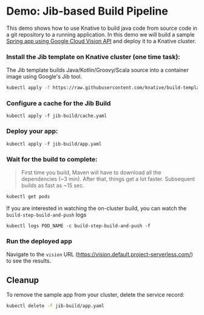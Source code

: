 # Demo: Jib-based Build Pipeline

This demo shows how to use Knative to build java code from source code in a git repository to a
running application. In this demo we will build a sample [Spring app using Google Cloud Vision API](https://github.com/mchmarny/spring-cloud-gcp/tree/master/spring-cloud-gcp-samples/spring-cloud-gcp-vision-api-sample)
and deploy it to a Knative cluster.

### Install the Jib template on Knative cluster (one time task):

The Jib template builds Java/Kotlin/Groovy/Scala source into a container image using Google's Jib tool.

```bash
kubectl apply -f https://raw.githubusercontent.com/knative/build-templates/master/jib/jib-maven.yaml
```

### Configure a cache for the Jib Build

```shell
kubectl apply -f jib-build/cache.yaml
```

### Deploy your app:


```shell
kubectl apply -f jib-build/app.yaml
```

### Wait for the build to complete:

> First time you build, Maven will have to download all the dependencies (~3 min). After that, things get a lot faster. Subsequent builds as fast as ~15 sec.

```bash
kubectl get pods
```

If you are interested in watching the on-cluster build, you can watch the `build-step-build-and-push` logs

```shell
kubectl logs POD_NAME -c build-step-build-and-push -f
```

### Run the deployed app

Navigate to the `vision` URL (https://vision.default.project-serverless.com/) to see the results.

## Cleanup

To remove the sample app from your cluster, delete the service record:

```bash
kubectl delete -f jib-build/app.yaml
```
